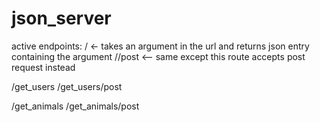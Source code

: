 # json_server

active endpoints:
/<name>   <- takes an argument in the url and returns json entry containing the argument
/<name>/post <-- same except this route accepts post request instead 
                 
/get_users
/get_users/post
                 
/get_animals
/get_animals/post
